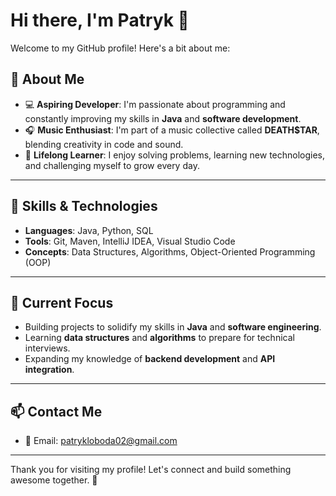 # Hi there, I'm Patryk 👋

Welcome to my GitHub profile! Here's a bit about me:

## 🚀 About Me

- 💻 **Aspiring Developer**: I'm passionate about programming and constantly improving my skills in **Java** and **software development**.
- 🎧 **Music Enthusiast**: I'm part of a music collective called **DEATH$TAR**, blending creativity in code and sound.
- 🧠 **Lifelong Learner**: I enjoy solving problems, learning new technologies, and challenging myself to grow every day.

---

## 🔧 Skills & Technologies

- **Languages**: Java, Python, SQL  
- **Tools**: Git, Maven, IntelliJ IDEA, Visual Studio Code  
- **Concepts**: Data Structures, Algorithms, Object-Oriented Programming (OOP)

---

## 🌟 Current Focus

- Building projects to solidify my skills in **Java** and **software engineering**.
- Learning **data structures** and **algorithms** to prepare for technical interviews.
- Expanding my knowledge of **backend development** and **API integration**.

---

## 📫 Contact Me

- 💌 Email: [patrykloboda02@gmail.com](mailto:your_patrykloboda02@gmail.com)  

---

Thank you for visiting my profile! Let's connect and build something awesome together. 🌟
